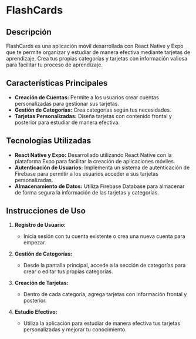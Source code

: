 # FlashCards

## Descripción

FlashCards es una aplicación móvil desarrollada con React Native y Expo que te permite organizar y estudiar de manera efectiva mediante tarjetas de aprendizaje. Crea tus propias categorías y tarjetas con información valiosa para facilitar tu proceso de aprendizaje.

## Características Principales

- **Creación de Cuentas:** Permite a los usuarios crear cuentas personalizadas para gestionar sus tarjetas.
- **Gestión de Categorías:** Crea categorías según tus necesidades.
- **Tarjetas Personalizadas:** Diseña tarjetas con contenido frontal y posterior para estudiar de manera efectiva.

## Tecnologías Utilizadas

- **React Native y Expo:** Desarrollado utilizando React Native con la plataforma Expo para facilitar la creación de aplicaciones móviles.
- **Autenticación de Usuarios:** Implementa un sistema de autenticación de Firebase para permitir a los usuarios acceder a sus tarjetas personalizadas.
- **Almacenamiento de Datos:** Utiliza Firebase Database para almacenar de forma segura la información de las tarjetas y categorías.

## Instrucciones de Uso

1. **Registro de Usuario:**
   - Inicia sesión con tu cuenta existente o crea una nueva cuenta para empezar.

2. **Gestión de Categorías:**
   - Desde la pantalla principal, accede a la sección de categorías para crear o editar tus propias categorías.

3. **Creación de Tarjetas:**
   - Dentro de cada categoría, agrega tarjetas con información frontal y posterior.

4. **Estudio Efectivo:**
   - Utiliza la aplicación para estudiar de manera efectiva tus tarjetas personalizadas y mejorar tu conocimiento.

